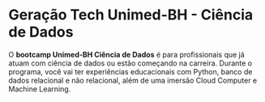 # Geração Tech Unimed-BH - Ciência de Dados

O **bootcamp Unimed-BH Ciência de Dados** é para profissionais que já atuam com ciência de dados ou estão começando na carreira. Durante o programa, você vai ter experiências educacionais com Python, banco de dados relacional e não relacional, além de uma imersão Cloud Computer e Machine Learning.
